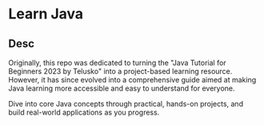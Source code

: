# Learn Java
## Desc 

Originally, this repo was dedicated to turning the "Java Tutorial for Beginners 2023 by Telusko" into a project-based learning resource. However, it has since evolved into a comprehensive guide aimed at making Java learning more accessible and easy to understand for everyone.

Dive into core Java concepts through practical, hands-on projects, and build real-world applications as you progress.
